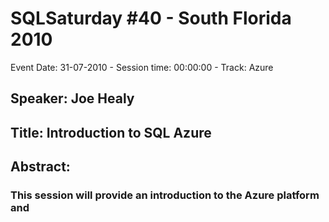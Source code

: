# SQLSaturday #40 - South Florida 2010
Event Date: 31-07-2010 - Session time: 00:00:00 - Track: Azure
## Speaker: Joe Healy
## Title: Introduction to SQL Azure
## Abstract:
### This session will provide an introduction to the Azure platform and 
